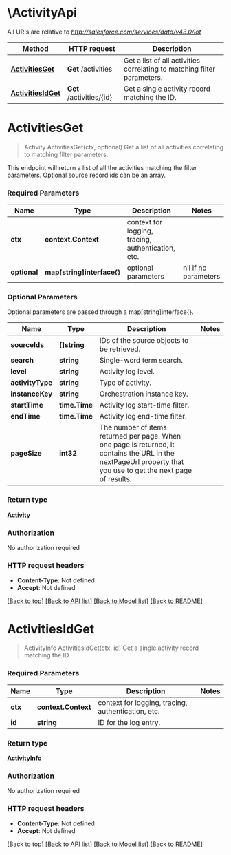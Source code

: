 # \ActivityApi

All URIs are relative to *http://salesforce.com/services/data/v43.0/iot*

Method | HTTP request | Description
------------- | ------------- | -------------
[**ActivitiesGet**](ActivityApi.md#ActivitiesGet) | **Get** /activities | Get a list of all activities correlating to matching filter parameters.
[**ActivitiesIdGet**](ActivityApi.md#ActivitiesIdGet) | **Get** /activities/{id} | Get a single activity record matching the ID.


# **ActivitiesGet**
> Activity ActivitiesGet(ctx, optional)
Get a list of all activities correlating to matching filter parameters.

This endpoint will return a list of all the activities matching the filter parameters. Optional source record ids can be an array.

### Required Parameters

Name | Type | Description  | Notes
------------- | ------------- | ------------- | -------------
 **ctx** | **context.Context** | context for logging, tracing, authentication, etc.
 **optional** | **map[string]interface{}** | optional parameters | nil if no parameters

### Optional Parameters
Optional parameters are passed through a map[string]interface{}.

Name | Type | Description  | Notes
------------- | ------------- | ------------- | -------------
 **sourceIds** | [**[]string**](string.md)| IDs of the source objects to be retrieved. | 
 **search** | **string**| Single-word term search. | 
 **level** | **string**| Activity log level. | 
 **activityType** | **string**| Type of activity. | 
 **instanceKey** | **string**| Orchestration instance key. | 
 **startTime** | **time.Time**| Activity log start-time filter. | 
 **endTime** | **time.Time**| Activity log end-time filter. | 
 **pageSize** | **int32**| The number of items returned per page. When one page is returned, it contains the URL in the nextPageUrl property that you use to get the next page of results. | 

### Return type

[**Activity**](Activity.md)

### Authorization

No authorization required

### HTTP request headers

 - **Content-Type**: Not defined
 - **Accept**: Not defined

[[Back to top]](#) [[Back to API list]](../README.md#documentation-for-api-endpoints) [[Back to Model list]](../README.md#documentation-for-models) [[Back to README]](../README.md)

# **ActivitiesIdGet**
> ActivityInfo ActivitiesIdGet(ctx, id)
Get a single activity record matching the ID.

### Required Parameters

Name | Type | Description  | Notes
------------- | ------------- | ------------- | -------------
 **ctx** | **context.Context** | context for logging, tracing, authentication, etc.
  **id** | **string**| ID for the log entry. | 

### Return type

[**ActivityInfo**](ActivityInfo.md)

### Authorization

No authorization required

### HTTP request headers

 - **Content-Type**: Not defined
 - **Accept**: Not defined

[[Back to top]](#) [[Back to API list]](../README.md#documentation-for-api-endpoints) [[Back to Model list]](../README.md#documentation-for-models) [[Back to README]](../README.md)

